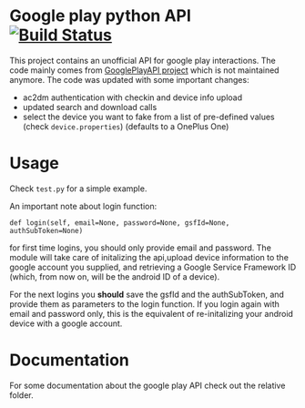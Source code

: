 # Google play python API [![Build Status](https://travis-ci.org/NoMore201/googleplay-api.svg?branch=master)](https://travis-ci.org/NoMore201/googleplay-api)

This project contains an unofficial API for google play interactions. The code mainly comes from
[GooglePlayAPI project](https://github.com/egirault/googleplay-api/) which is not
maintained anymore. The code was updated with some important changes:

* ac2dm authentication with checkin and device info upload
* updated search and download calls
* select the device you want to fake from a list of pre-defined values (check `device.properties`)
(defaults to a OnePlus One)

# Usage
Check `test.py` for a simple example.

An important note about login function:
```
def login(self, email=None, password=None, gsfId=None, authSubToken=None)
```
for first time logins, you should only provide email and password.
The module will take care of initalizing the api,upload device information 
to the google account you supplied, and retrieving 
a Google Service Framework ID (which, from now on, will be the android ID of a device).

For the next logins you **should** save the gsfId and the authSubToken, and provide them as parameters to the login function. If you login again with email and password only, this is the equivalent of re-initalizing your android device with a google account.

# Documentation

For some documentation about the google play API check out the relative folder.
